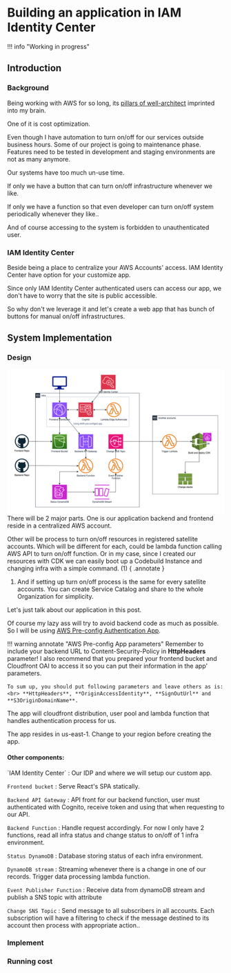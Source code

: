 # Building an application in IAM Identity Center

!!! info "Working in progress"

## Introduction
### Background
Being working with AWS for so long, its [pillars of well-architect](https://aws.amazon.com/blogs/apn/the-6-pillars-of-the-aws-well-architected-framework/) imprinted into my brain. 

One of it is cost optimization. 

Even though I have automation to turn on/off for our services outside business hours. 
Some of our project is going to maintenance phase. Features need to be tested in development and staging environments are not as many anymore. 

Our systems have too much un-use time.

If only we have a button that can turn on/off infrastructure whenever we like.

If only we have a function so that even developer can turn on/off system periodically whenever they like..

And of course accessing to the system is forbidden to unauthenticated user.

### IAM Identity Center
Beside being a place to centralize your AWS Accounts' access. IAM Identity Center have option for your customize app. 

Since only IAM Identity Center authenticated users can access our app, we don't have to worry that the site is public accessible.

So why don't we leverage it and let's create a web app that has bunch of buttons for manual on/off infrastructures.

## System Implementation
### Design
![AWSDiagram](iamic-app-design.png)
There will be 2 major parts. One is our application backend and frontend reside in a centralized AWS account. 

Other will be process to turn on/off resources in registered satellite accounts. Which will be different for each, could be lambda function calling AWS API to turn on/off function. Or in my case, since I created our resources with CDK we can easily boot up a Codebuild Instance and changing infra with a simple command. (1)
{ .annotate }

1.  And if setting up turn on/off process is the same for every satellite accounts. You can create Service Catalog and share to the whole Organization for simplicity.

Let's just talk about our application in this post. 

Of course my lazy ass will try to avoid backend code as much as possible. So I will be using [AWS Pre-config Authentication App](https://console.aws.amazon.com/lambda/home?region=us-east-1#/create/app?applicationId=arn:aws:serverlessrepo:us-east-1:520945424137:applications/cloudfront-authorization-at-edge).

!!! warning annotate "AWS Pre-config App parameters"
    Remember to include your backend URL to Content-Security-Policy in **HttpHeaders** parameter!
    I also recommend that you prepared your frontend bucket and Cloudfront OAI to access it so you can put their information in the app' parameters.

    To sum up, you should put following parameters and leave others as is: <br> **HttpHeaders**, **OriginAccessIdentity**, **SignOutUrl** and **S3OriginDomainName**.

The app will cloudfront distribution, user pool and lambda function that handles authentication process for us. 

The app resides in us-east-1. Change to your region before creating the app.

<h4> Other components: </h4>
`IAM Identity Center`
:   Our IDP and where we will setup our custom app.

`Frontend bucket`
:   Serve React's SPA statically.

`Backend API Gateway`
:   API front for our backend function, user must authenticated with Cognito, receive token and using that when requesting to our API.

`Backend Function`
:   Handle request accordingly. For now I only have 2 functions, read all infra status and change status to on/off of 1 infra environment.

`Status DynamoDB`
:   Database storing status of each infra environment.

`DynamoDB stream`
:   Streaming whenever there is a change in one of our records. Trigger data processing lambda function.

`Event Publisher Function`
:   Receive data from dynamoDB stream and publish a SNS topic with attribute

`Change SNS Topic`
:   Send message to all subscribers in all accounts. Each subscription will have a filtering to check if the message destined to its account then process with appropriate action..

### Implement

### Running cost